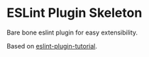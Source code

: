 # ESLint Plugin Skeleton

Bare bone eslint plugin for easy extensibility.

Based on [eslint-plugin-tutorial](https://github.com/Quramy/eslint-plugin-tutorial).
